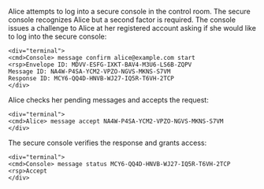 
Alice attempts to log into a secure console in the control room. The secure console recognizes 
Alice but a second factor is required. The console issues a challenge to Alice at her
registered account asking if she would like to log into the secure console:


~~~~
<div="terminal">
<cmd>Console> message confirm alice@example.com start
<rsp>Envelope ID: MDVV-ESFG-IXKT-BAV4-M3U6-LS6B-ZQPV
Message ID: NA4W-P4SA-YCM2-VPZO-NGVS-MKNS-S7VM
Response ID: MCY6-QQ4D-HNVB-WJ27-IQ5R-T6VH-2TCP
</div>
~~~~

Alice checks her pending messages and accepts the request:


~~~~
<div="terminal">
<cmd>Alice> message accept NA4W-P4SA-YCM2-VPZO-NGVS-MKNS-S7VM
</div>
~~~~

The secure console verifies the response and grants access:


~~~~
<div="terminal">
<cmd>Console> message status MCY6-QQ4D-HNVB-WJ27-IQ5R-T6VH-2TCP
<rsp>Accept
</div>
~~~~

